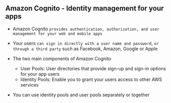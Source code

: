 ## Amazon Cognito - Identity management for your apps

- Amazon Cognito `provides authentication, authorization, and user management for your web and mobile apps`

- Your users `can sign in directly with a user name and password`, `or through a third party` such as Facebook, Amazon, Google or Apple

- The two main components of Amazon Cognito

  - User Pools: User directories that provide sign-up and sign-in options for your app users
  - Identity Pools: Enable you to grant your users access to other AWS services

- You can use identity pools and user pools separately or together
